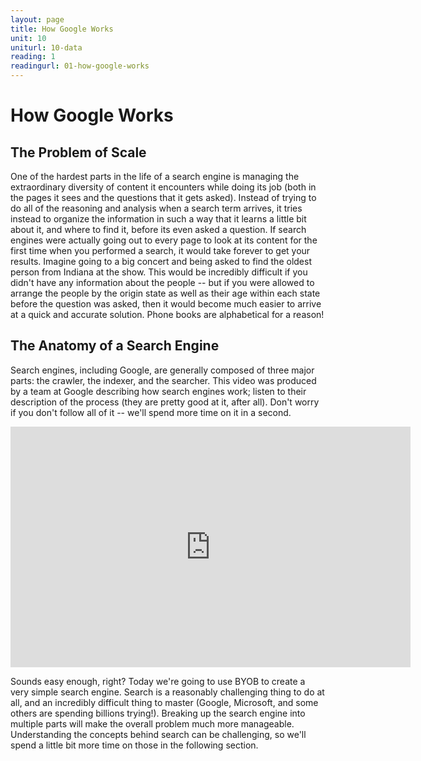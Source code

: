 ```yaml
---
layout: page
title: How Google Works
unit: 10
uniturl: 10-data
reading: 1
readingurl: 01-how-google-works
---
```



How Google Works
================

The Problem of Scale
--------------------
One of the hardest parts in the life of a search engine is managing the extraordinary diversity of content it encounters while doing its job (both in the pages it sees and the questions that it gets asked). Instead of trying to do all of the reasoning and analysis when a search term arrives, it tries instead to organize the information in such a way that it learns a little bit about it, and where to find it, before its even asked a question. If search engines were actually going out to every page to look at its content for the first time when you performed a search, it would take forever to get your results. Imagine going to a big concert and being asked to find the oldest person from Indiana at the show. This would be incredibly difficult if you didn't have any information about the people -- but if you were allowed to arrange the people by the origin state as well as their age within each state before the question was asked, then it would become much easier to arrive at a quick and accurate solution. Phone books are alphabetical for a reason!

The Anatomy of a Search Engine
------------------------------
Search engines, including Google, are generally composed of three major parts: the crawler, the indexer, and the searcher. This video was produced by a team at Google describing how search engines work; listen to their description of the process (they are pretty good at it, after all). Don't worry if you don't follow all of it -- we'll spend more time on it in a second.

  <embed height="385" width="640" src="http://www.youtube.com/v/BNHR6IQJGZs" />

Sounds easy enough, right? Today we're going to use BYOB to create a very simple search engine. Search is a reasonably challenging thing to do at all, and an incredibly difficult thing to master (Google, Microsoft, and some others are spending billions trying!). Breaking up the search engine into multiple parts will make the overall problem much more manageable. Understanding the concepts behind search can be challenging, so we'll spend a little bit more time on those in the following section.

